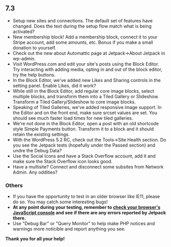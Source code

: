## 7.3

- Setup new sites and connections. The default set of features have changed. Does the text during the setup flow match what is being activated?
- New membership block! Add a membership block, connect it to your Stripe account, add some amounts, etc. Bonus if you make a small donation to yourself.
- Check out the new about Automattic page at Jetpack->About Jetpack in wp-admin.
- Visit WordPress.com and edit your site's posts using the Block Editor. Try interacting with adding media, opting in and out of the block editor, try the help buttons.
- In the Block Editor, we've added new Likes and Sharing controls in the setting panel. Enable Likes, did it work?
- While still in the Block Editor, add regular core image blocks, select multiple blocks, and transform them into a Tiled Gallery or Slideshow. Transform a Tiled Gallery/Slideshow to core image blocks.
- Speaking of Tiled Galleries, we've added responsive image support. In the Editor and on the front end, make sure srcset values are set. You should see much faster load times for new tiled galleries.
- We're not done in the Block Editor, open a post with an old shortcode style Simple Payments button. Transform it to a block and it should retain the existing settings.  
- With the WordPress 5.2 RC, check out the Tools->Site Health section. Do you see the Jetpack tests (hopefully under the Passed section) and undre the Debug Data?
- Use the Social Icons and have a Stack Overflow account, add it and make sure the Stack Overflow icon looks good.
- Have a multisite? Connect and disconnect some subsites from Network Admin. Any oddities?


### Others

- If you have the opportunity to test in an older browser like IE11, please do so. You may catch some interesting bugs!
- **At any point during your testing, remember to [check your browser's JavaScript console](https://codex.wordpress.org/Using_Your_Browser_to_Diagnose_JavaScript_Errors#Step_3:_Diagnosis) and see if there are any errors reported by Jetpack there.**
- Use "Debug Bar" or "Query Monitor" to help make PHP notices and warnings more noticible and report anything you see.

**Thank you for all your help!**
